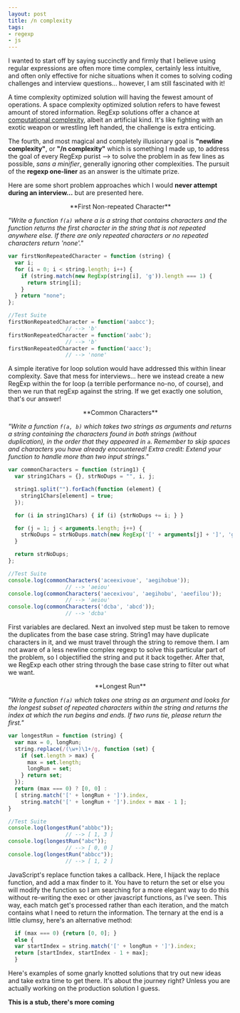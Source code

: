 ```yaml
---
layout: post
title: /n complexity
tags:
- regexp
- js  
---
```


I wanted to start off by saying succinctly and firmly that I believe using regular expressions are often more time complex, certainly less intuitive, and often only effective for niche situations when it comes to solving coding challenges and interview questions... however, I am still fascinated with it!

A time complexity optimized solution will having the fewest amount of operations.
A space complexity optimized solution refers to have fewest amount of stored information.
RegExp solutions offer a chance at <a href="https://en.wikipedia.org/wiki/Computational_complexity_theory">computational complexity</a>, albeit an artificial kind. It's like fighting with an exotic weapon or wrestling left handed, the challenge is extra enticing.

The fourth, and most magical and completely illusionary goal is **"newline complexity"**, or **"/n complexity"** which is something I made up, to address the goal of every RegExp purist --> to solve the problem in as few lines as possible, *sans a minifier*, generally ignoring other complexities. The pursuit of the **regexp one-liner** as an answer is the ultimate prize.

Here are some short problem approaches which I would **never attempt during an interview...** but are presented here.

<center>**First Non-repeated Character**</center>

*"Write a function `f(a)` where a is a string that contains characters and the function returns the first character in the string that is not repeated anywhere else. If there are only repeated characters or no repeated characters return 'none'."*

```javascript
var firstNonRepeatedCharacter = function (string) {
  var i;
  for (i = 0; i < string.length; i++) {
    if (string.match(new RegExp(string[i], 'g')).length === 1) {
      return string[i];
    }
  } return "none";
};

//Test Suite
firstNonRepeatedCharacter = function('aabcc');
                  // --> 'b'
firstNonRepeatedCharacter = function('aabc');
                  // --> 'b'
firstNonRepeatedCharacter = function('aacc');
                  // --> 'none'
```

A simple iterative for loop solution would have addressed this within linear complexity. Save that mess for interviews... here we instead create a new RegExp within the for loop (a terrible performance no-no, of course), and then we run that regExp against the string. If we get exactly one solution, that's our answer!

<center>**Common Characters**</center>

*"Write a function `f(a, b)` which takes two strings as arguments and returns a string containing the characters found in both strings (without duplication), in the order that they appeared in `a`. Remember to skip spaces and characters you have already encountered! Extra credit: Extend your function to handle more than two input strings."*

```javascript
var commonCharacters = function (string1) {
  var string1Chars = {}, strNoDups = "", i, j;

  string1.split("").forEach(function (element) {
    string1Chars[element] = true;
  });

  for (i in string1Chars) { if (i) {strNoDups += i; } }

  for (j = 1; j < arguments.length; j++) {
    strNoDups = strNoDups.match(new RegExp('[' + arguments[j] + ']', 'g')).join("");
  }

  return strNoDups;
};

//Test Suite
console.log(commonCharacters('aceexivoue', 'aegihobue'));
                  // --> 'aeiou'
console.log(commonCharacters('aecexivou', 'aegihobu', 'aeefilou'));
                  // --> 'aeiou'
console.log(commonCharacters('dcba', 'abcd'));
                  // --> 'dcba'

```
First variables are declared. Next an involved step must be taken to remove the duplicates from the base case string. String1 may have duplicate characters in it, and we must travel through the string to remove them. I am not aware of a less newline complex regexp to solve this particular part of the problem, so I objectified the string and put it back together. After that, we RegExp each other string through the base case string to filter out what we want.

<center>**Longest Run**</center>

*"Write a function `f(a)` which takes one string as an argument and looks for the longest subset of repeated characters within the string and returns the index at which the run begins and ends. If two runs tie, please return the first."*

```javascript
var longestRun = function (string) {
  var max = 0, longRun;
  string.replace(/(\w+)\1+/g, function (set) {
    if (set.length > max) {
      max = set.length;
      longRun = set;
    } return set;
  });
  return (max === 0) ? [0, 0] :
  [ string.match('[' + longRun + ']').index,
    string.match('[' + longRun + ']').index + max - 1 ];
}

//Test Suite
console.log(longestRun("abbbc"));
                  // --> [ 1, 3 ]
console.log(longestRun("abc"));
                  // --> [ 0, 0 ]
console.log(longestRun("abbcc"));
                  // --> [ 1, 2 ]
```

JavaScript's replace function takes a callback. Here, I hijack the replace function, and add a max finder to it. You have to return the set or else you will modify the function so I am searching for a more elegant way to do this without re-writing the exec or other javascript functions, as I've seen. This way, each match get's processed rather than each iteration, and the match contains what I need to return the information. The ternary at the end is a little clumsy, here's an alternative method:

```javascript
  if (max === 0) {return [0, 0]; }
  else {
  var startIndex = string.match('[' + longRun + ']').index;
  return [startIndex, startIndex - 1 + max];
  }
```

Here's examples of some gnarly knotted solutions that try out new ideas and take extra time to get there. It's about the journey right? Unless you are actually working on the production solution I guess.

**This is a stub, there's more coming**
